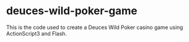 # deuces-wild-poker-game
This is the code used to create a Deuces Wild Poker casino game using ActionScript3 and Flash.
